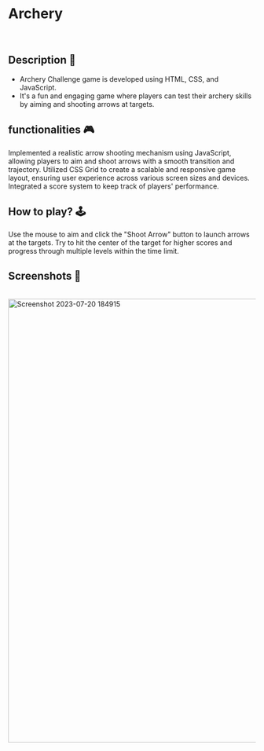 # **Archery** 

<br>

## **Description 📃**
<!-- add your game description here  -->
- Archery Challenge game is developed using HTML, CSS, and JavaScript. 
- It's a fun and engaging game where players can test their archery skills by aiming and shooting arrows at targets.

## **functionalities 🎮**
<!-- add functionalities over here -->
Implemented a realistic arrow shooting mechanism using JavaScript, allowing players to aim and shoot arrows with a smooth transition and trajectory.
Utilized CSS Grid to create a scalable and responsive game layout, ensuring user experience across various screen sizes and devices.
Integrated a score system to keep track of players' performance.
<br>

## **How to play? 🕹️**
<!-- add the steps how to play games -->
Use the mouse to aim and click the "Shoot Arrow" button to launch arrows at the targets.
Try to hit the center of the target for higher scores and progress through multiple levels within the time limit.
<br>

## **Screenshots 📸**

<br>
<!-- add your screenshots like this -->
<!-- ![image](url) -->
<img width="904" alt="Screenshot 2023-07-20 184915" src="https://github.com/abhinav-m22/GameZone/assets/113239388/9c416866-a6fb-4de5-8d2a-637e34a36cbf">

<br>

